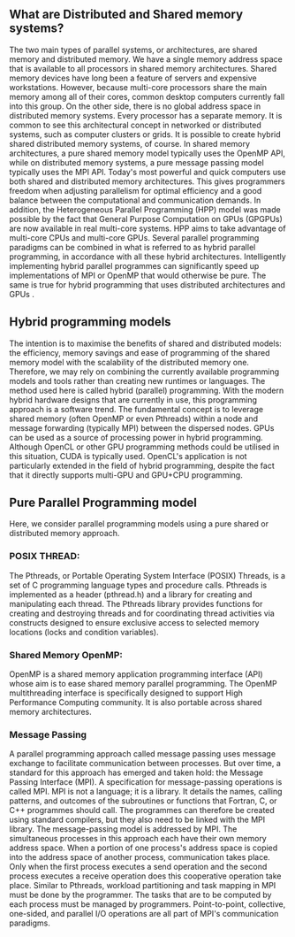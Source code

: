 ## What are Distributed and Shared memory systems?
The two main types of parallel systems, or architectures, are shared memory and distributed memory. We have a single memory address space that is available to all processors in shared memory architectures. Shared memory devices have long been a feature of servers and expensive workstations. However, because multi-core processors share the main memory among all of their cores, common desktop computers currently fall into this group. On the other side, there is no global address space in distributed memory systems. Every processor has a separate memory. It is common to see this architectural concept in networked or distributed systems, such as computer clusters or grids. It is possible to create hybrid shared distributed memory systems, of course. In shared memory architectures, a pure shared memory model typically uses the OpenMP API, while on distributed memory systems, a pure message passing model typically uses the MPI API. Today's most powerful and quick computers use both shared and distributed memory architectures. This gives programmers freedom when adjusting parallelism for optimal efficiency and a good balance between the computational and communication demands. In addition, the Heterogeneous Parallel Programming (HPP) model was made possible by the fact that General Purpose Computation on GPUs (GPGPUs) are now available in real multi-core systems. HPP aims to take advantage of multi-core CPUs and multi-core GPUs.
Several parallel programming paradigms can be combined in what is referred to as hybrid parallel programming, in accordance with all these hybrid architectures. Intelligently implementing hybrid parallel programmes can significantly speed up implementations of MPI or OpenMP that would otherwise be pure. The same is true for hybrid programming that uses distributed architectures and GPUs .

## Hybrid programming models
The intention is to maximise the benefits of shared and distributed models: the efficiency, memory savings and ease of programming of the shared memory model with the scalability of the distributed memory one. Therefore, we may rely on combining the currently available programming models and tools rather than creating new runtimes or languages. The method used here is called hybrid (parallel) programming. With the modern hybrid hardware designs that are currently in use, this programming approach is a software trend.
The fundamental concept is to leverage shared memory (often OpenMP or even Pthreads) within a node and message forwarding (typically MPI) between the dispersed nodes. GPUs can be used as a source of processing power in hybrid programming.
Although OpenCL or other GPU programming methods could be utilised in this situation, CUDA is typically used.
OpenCL's application is not particularly extended in the field of hybrid programming, despite the fact that it directly supports multi-GPU and GPU+CPU programming.

## Pure Parallel Programming model
Here, we consider parallel programming models using a pure shared or distributed memory approach.

### POSIX THREAD:
The Pthreads, or Portable Operating System Interface
(POSIX) Threads, is a set of C programming language types
and procedure calls. Pthreads is implemented
as a header (pthread.h) and a library for creating and
manipulating each thread. The Pthreads library provides
functions for creating and destroying threads and for
coordinating thread activities via constructs designed to
ensure exclusive access to selected memory locations (locks
and condition variables).

### Shared Memory OpenMP:
OpenMP is a shared memory application programming interface (API) whose aim is to ease shared memory
parallel programming. The OpenMP multithreading interface  is specifically designed to support High Performance Computing community. It
is also portable across shared memory architectures.

### Message Passing
A parallel programming approach called message passing uses message exchange to facilitate communication between processes. But over time, a standard for this approach has emerged and taken hold: the Message Passing Interface (MPI). A specification for message-passing operations is called MPI. MPI is not a language; it is a library. It details the names, calling patterns, and outcomes of the subroutines or functions that Fortran, C, or C++ programmes should call. The programmes can therefore be created using standard compilers, but they also need to be linked with the MPI library.
The message-passing model is addressed by MPI. The simultaneous processes in this approach each have their own memory address space. When a portion of one process's address space is copied into the address space of another process, communication takes place.
Only when the first process executes a send operation and the second process executes a receive operation does this cooperative operation take place. Similar to Pthreads, workload partitioning and task mapping in MPI must be done by the programmer. The tasks that are to be computed by each process must be managed by programmers. Point-to-point, collective, one-sided, and parallel I/O operations are all part of MPI's communication paradigms.
